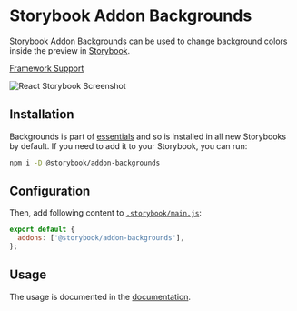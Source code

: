 # Storybook Addon Backgrounds

Storybook Addon Backgrounds can be used to change background colors inside the preview in [Storybook](https://storybook.js.org).

[Framework Support](https://storybook.js.org/docs/api/frameworks-feature-support)

![React Storybook Screenshot](https://raw.githubusercontent.com/storybookjs/storybook/next/code/addons/backgrounds/docs/addon-backgrounds.gif)

## Installation

Backgrounds is part of [essentials](https://storybook.js.org/docs/essentials/introduction) and so is installed in all new Storybooks by default. If you need to add it to your Storybook, you can run:

```sh
npm i -D @storybook/addon-backgrounds
```

## Configuration

Then, add following content to [`.storybook/main.js`](https://storybook.js.org/docs/configure/overview#configure-your-storybook-project):

```js
export default {
  addons: ['@storybook/addon-backgrounds'],
};
```

## Usage

The usage is documented in the [documentation](https://storybook.js.org/docs/essentials/backgrounds).
